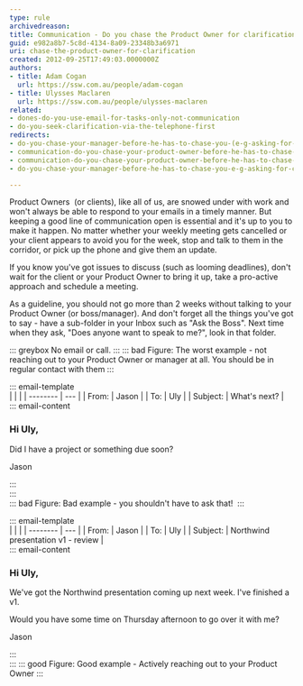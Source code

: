 ```yaml
---
type: rule
archivedreason: 
title: Communication - Do you chase the Product Owner for clarification?
guid: e982a8b7-5c8d-4134-8a09-23348b3a6971
uri: chase-the-product-owner-for-clarification
created: 2012-09-25T17:49:03.0000000Z
authors:
- title: Adam Cogan
  url: https://ssw.com.au/people/adam-cogan
- title: Ulysses Maclaren
  url: https://ssw.com.au/people/ulysses-maclaren
related: 
- dones-do-you-use-email-for-tasks-only-not-communication
- do-you-seek-clarification-via-the-telephone-first
redirects:
- do-you-chase-your-manager-before-he-has-to-chase-you-(e-g-asking-for-clarification)
- communication-do-you-chase-your-product-owner-before-he-has-to-chase-you-e-g-asking-for-clarification
- communication-do-you-chase-your-product-owner-before-he-has-to-chase-you-(e-g-asking-for-clarification)
- do-you-chase-your-manager-before-he-has-to-chase-you-e-g-asking-for-clarification

---
```


Product Owners  (or clients), like all of us, are snowed under with work and won't always be able to respond to your emails in a timely manner. But keeping a good line of communication open is essential and it's up to you to make it happen. No matter whether your weekly meeting gets cancelled or your client appears to avoid you for the week, stop and talk to them in the corridor, or pick up the phone and give them an update.

If you know you've got issues to discuss (such as looming deadlines), don't wait for the client or your Product Owner to bring it up, take a pro-active approach and schedule a meeting.

<!--endintro-->

As a guideline, you should not go more than 2 weeks without talking to your Product Owner (or boss/manager). And don't forget all the things you've got to say - have a sub-folder in your Inbox such as "Ask the Boss". Next time when they ask, "Does anyone want to speak to me?", look in that folder.

::: greybox
No email or call.
:::
::: bad
Figure: The worst example - not reaching out to your Product Owner or manager at all. You should be in regular contact with them 
:::

::: email-template  
|          |     |
| -------- | --- |
| From:    | Jason |
| To:      | Uly |
| Subject: | What's next? |  
::: email-content  

### Hi Uly,  
Did I have a project or something due soon?

Jason   

:::  
:::  
::: bad
Figure: Bad example - you shouldn't have to ask that! 
:::

::: email-template  
|          |     |
| -------- | --- |
| From:    | Jason |
| To:      | Uly |
| Subject: | Northwind presentation v1 - review |  
::: email-content  

### Hi Uly,  

We've got the Northwind presentation coming up next week. I've finished a v1. 

Would you have some time on Thursday afternoon to go over it with me? 

Jason   

:::  
::: 
::: good
Figure: Good example - Actively reaching out to your Product Owner 
:::
